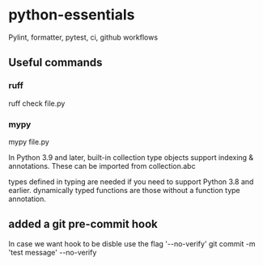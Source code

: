 # python-essentials

Pylint, formatter, pytest, ci, github workflows

## Useful commands

### ruff

ruff check file.py

### mypy

mypy file.py

In Python 3.9 and later, built-in collection type objects support indexing & annotations.
These can be imported from collection.abc

types defined in typing are needed if you need to support Python 3.8 and earlier.
dynamically typed functions are those without a function type annotation.

## added a git pre-commit hook

In case we want hook to be disble use the flag '--no-verify'
git commit -m 'test message' --no-verify
